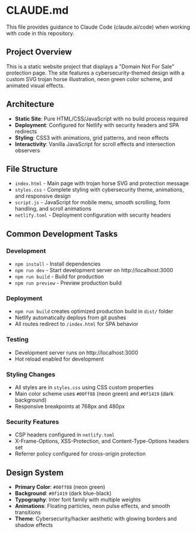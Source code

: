 # CLAUDE.md

This file provides guidance to Claude Code (claude.ai/code) when working with code in this repository.

## Project Overview

This is a static website project that displays a "Domain Not For Sale" protection page. The site features a cybersecurity-themed design with a custom SVG trojan horse illustration, neon green color scheme, and animated visual effects.

## Architecture

- **Static Site**: Pure HTML/CSS/JavaScript with no build process required
- **Deployment**: Configured for Netlify with security headers and SPA redirects
- **Styling**: CSS3 with animations, grid patterns, and neon effects
- **Interactivity**: Vanilla JavaScript for scroll effects and intersection observers

## File Structure

- `index.html` - Main page with trojan horse SVG and protection message
- `styles.css` - Complete styling with cybersecurity theme, animations, and responsive design
- `script.js` - JavaScript for mobile menu, smooth scrolling, form handling, and scroll animations
- `netlify.toml` - Deployment configuration with security headers

## Common Development Tasks

### Development
- `npm install` - Install dependencies
- `npm run dev` - Start development server on http://localhost:3000
- `npm run build` - Build for production
- `npm run preview` - Preview production build

### Deployment
- `npm run build` creates optimized production build in `dist/` folder
- Netlify automatically deploys from git pushes
- All routes redirect to `/index.html` for SPA behavior

### Testing
- Development server runs on http://localhost:3000
- Hot reload enabled for development

### Styling Changes
- All styles are in `styles.css` using CSS custom properties
- Main color scheme uses `#00ff88` (neon green) and `#0f1419` (dark background)
- Responsive breakpoints at 768px and 480px

### Security Features
- CSP headers configured in `netlify.toml`
- X-Frame-Options, XSS-Protection, and Content-Type-Options headers set
- Referrer policy configured for cross-origin protection

## Design System

- **Primary Color**: `#00ff88` (neon green)
- **Background**: `#0f1419` (dark blue-black)
- **Typography**: Inter font family with multiple weights
- **Animations**: Floating particles, neon pulse effects, and smooth transitions
- **Theme**: Cybersecurity/hacker aesthetic with glowing borders and shadow effects